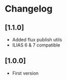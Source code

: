 # Changelog

## [1.1.0]
- Added flux publish utils
- ILIAS 6 & 7 compatible

## [1.0.0]
- First version
